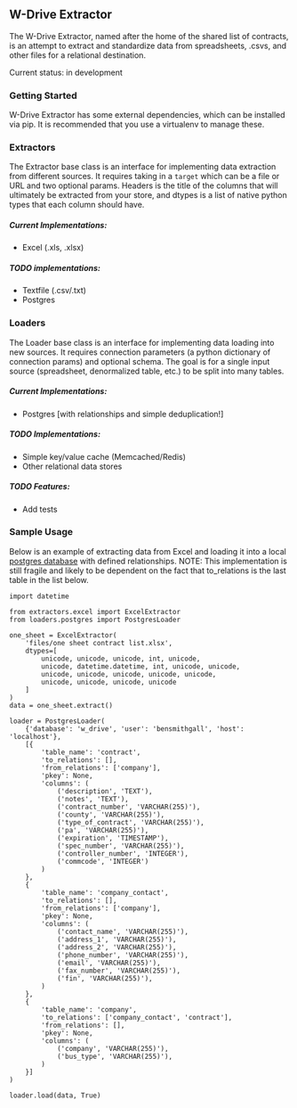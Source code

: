 ## W-Drive Extractor

The W-Drive Extractor, named after the home of the shared list of contracts, is an attempt to extract and standardize data from spreadsheets, .csvs, and other files for a relational destination.

Current status: in development

### Getting Started

W-Drive Extractor has some external dependencies, which can be installed via pip. It is recommended that you use a virtualenv to manage these.

### Extractors

The Extractor base class is an interface for implementing data extraction from different sources. It requires taking in a `target` which can be a file or URL and two optional params. Headers is the title of the columns that will ultimately be extracted from your store, and dtypes is a list of native python types that each column should have.

##### Current Implementations:

+ Excel (.xls, .xlsx)

##### TODO implementations:

+ Textfile (.csv/.txt)
+ Postgres

### Loaders

The Loader base class is an interface for implementing data loading into new sources. It requires connection parameters (a python dictionary of connection params) and optional schema. The goal is for a single input source (spreadsheet, denormalized table, etc.) to be split into many tables.

##### Current Implementations:

+ Postgres [with relationships and simple deduplication!]

##### TODO Implementations:

+ Simple key/value cache (Memcached/Redis)
+ Other relational data stores

##### TODO Features:

+ Add tests

### Sample Usage

Below is an example of extracting data from Excel and loading it into a local [postgres database](http://postgresapp.com/) with defined relationships. NOTE: This implementation is still fragile and likely to be dependent on the fact that to_relations is the last table in the list below.

    import datetime

    from extractors.excel import ExcelExtractor
    from loaders.postgres import PostgresLoader

    one_sheet = ExcelExtractor(
        'files/one sheet contract list.xlsx',
        dtypes=[
            unicode, unicode, unicode, int, unicode,
            unicode, datetime.datetime, int, unicode, unicode,
            unicode, unicode, unicode, unicode, unicode,
            unicode, unicode, unicode, unicode
        ]
    )
    data = one_sheet.extract()

    loader = PostgresLoader(
        {'database': 'w_drive', 'user': 'bensmithgall', 'host': 'localhost'},
        [{
            'table_name': 'contract',
            'to_relations': [],
            'from_relations': ['company'],
            'pkey': None,
            'columns': (
                ('description', 'TEXT'),
                ('notes', 'TEXT'),
                ('contract_number', 'VARCHAR(255)'),
                ('county', 'VARCHAR(255)'),
                ('type_of_contract', 'VARCHAR(255)'),
                ('pa', 'VARCHAR(255)'),
                ('expiration', 'TIMESTAMP'),
                ('spec_number', 'VARCHAR(255)'),
                ('controller_number', 'INTEGER'),
                ('commcode', 'INTEGER')
            )
        },
        {
            'table_name': 'company_contact',
            'to_relations': [],
            'from_relations': ['company'],
            'pkey': None,
            'columns': (
                ('contact_name', 'VARCHAR(255)'),
                ('address_1', 'VARCHAR(255)'),
                ('address_2', 'VARCHAR(255)'),
                ('phone_number', 'VARCHAR(255)'),
                ('email', 'VARCHAR(255)'),
                ('fax_number', 'VARCHAR(255)'),
                ('fin', 'VARCHAR(255)'),
            )
        },
        {
            'table_name': 'company',
            'to_relations': ['company_contact', 'contract'],
            'from_relations': [],
            'pkey': None,
            'columns': (
                ('company', 'VARCHAR(255)'),
                ('bus_type', 'VARCHAR(255)'),
            )
        }]
    )

    loader.load(data, True)
